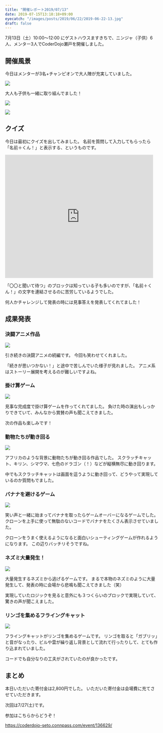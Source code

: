 ```yaml
---
title: "開催レポート2019/07/13"
date: 2019-07-15T13:18:18+09:00
eyecatch: "/images/posts/2019/06/22/2019-06-22-13.jpg"
draft: false
---
```


7月13日（土）10:00〜12:00 にゲストハウスますきちで、ニンジャ（子供）6人、メンター3人でCoderDojo瀬戸を開催しました。

## 開催風景

今日はメンターが3名+チャンピオンで大人陣が充実していました。

![](/images/posts/2019/07/15/2019-07-15-4.jpg)

大人も子供も一緒に取り組んでました！

![](/images/posts/2019/07/15/2019-07-15-2.jpg)

![](/images/posts/2019/07/15/2019-07-15-3.jpg)

## クイズ

今日は最初にクイズを出してみました。
名前を質問して入力してもらったら「名前＋くん！」と表示する、というものです。

<iframe src="https://scratch.mit.edu/projects/320763684/embed" allowtransparency="true" width="485" height="402" frameborder="0" scrolling="no" allowfullscreen></iframe>

「〇〇と聞いて待つ」のブロックは知っている子も多いのですが、「名前＋くん！」の文字を連結させるのに苦労しているようでした。

何人かチャレンジして発表の時には見事答えを発表してくれてました！

## 成果発表

### 決闘アニメ作品

![](/images/posts/2019/07/15/2019-07-15-6.jpg)

引き続きの決闘アニメの続編です。
今回も笑わせてくれました。

「続きが思いつかない！」と途中で苦しんでいた様子が見れました。
アニメ系はストーリー展開を考えるのが難しいですよね。

### 掛け算ゲーム

![](/images/posts/2019/07/15/2019-07-15-7.jpg)

見事な完成度で掛け算ゲームを作ってくれてました。
負けた時の演出もしっかりできていて、みんなから賞賛の声も聞こえてきました。

次の作品も楽しみです！

### 動物たちが動き回る

![](/images/posts/2019/07/15/2019-07-15-8.jpg)

アフリカのような背景に動物たちが動き回る作品でした。
スクラッチキャット、キリン、シマウマ、七色のドラゴン（！）などが縦横無尽に動き回ります。

中でもスクラッチキャットは画面を這うように動き回って、どうやって実現しているのか質問もでました。

### バナナを避けるゲーム

![](/images/posts/2019/07/15/2019-07-15-11.jpg)

笑い声と一緒に始まってバナナを取ったらゲームオーバーになるゲームでした。
クローンを上手に使って無駄のないコードでバナナをたくさん表示させていました。

クローンをうまく使えるようになると面白いシューティングゲームが作れるようになります。
この辺りバッチリそうですね。

### ネズミ大量発生！

![](/images/posts/2019/07/15/2019-07-15-9.jpg)

大量発生するネズミから逃げるゲームです。
まるで本物のネズミのように大量発生して、発表の時に会場から悲鳴も聞こえてきました（笑）

実現していたロジックを見ると意外にも３つくらいのブロックで実現していて、驚きの声が聞こえました。

### リンゴを集めるフライングキャット

![](/images/posts/2019/07/15/2019-07-15-10.jpg)

フライングキャットがリンゴを集めるゲームです。
リンゴを取ると「ガブリッ」と音がなったり、ビルや雲が繰り返し背景として流れて行ったりして、とても作り込まれていました。

コードでも自分なりの工夫がされていたのが良かったです。

## まとめ

本日いただいた寄付金は2,800円でした。
いただいた寄付金は会場費に充てさせていただきます。


次回は7/27(土)です。

参加はこちらからどうぞ！

https://coderdojo-seto.connpass.com/event/136629/
